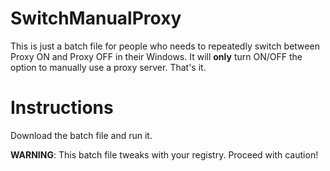 # SwitchManualProxy
This is just a batch file for people who needs to repeatedly switch between Proxy ON and Proxy OFF in their Windows. It will **only** turn ON/OFF the option to manually use a proxy server. That's it.

# Instructions
Download the batch file and run it. 

**WARNING**: This batch file tweaks with your registry. Proceed with caution!
